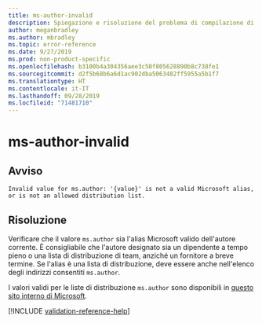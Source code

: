 ```yaml
---
title: ms-author-invalid
description: Spiegazione e risoluzione del problema di compilazione di Docs ms-author-invalid
author: meganbradley
ms.author: mbradley
ms.topic: error-reference
ms.date: 9/27/2019
ms.prod: non-product-specific
ms.openlocfilehash: b3100b4a304356aee3c50f805628890b8c738fe1
ms.sourcegitcommit: d2f5b68b6a6d1ac902dba5063482ff5955a5b1f7
ms.translationtype: HT
ms.contentlocale: it-IT
ms.lasthandoff: 09/28/2019
ms.locfileid: "71481710"
---
```

# <a name="ms-author-invalid"></a>ms-author-invalid

## <a name="warning"></a>Avviso

`Invalid value for ms.author: '{value}' is not a valid Microsoft alias, or is not an allowed distribution list.`

## <a name="resolution"></a>Risoluzione

Verificare che il valore `ms.author` sia l'alias Microsoft valido dell'autore corrente. È consigliabile che l'autore designato sia un dipendente a tempo pieno o una lista di distribuzione di team, anziché un fornitore a breve termine. Se l'alias è una lista di distribuzione, deve essere anche nell'elenco degli indirizzi consentiti `ms.author`.

I valori validi per le liste di distribuzione `ms.author` sono disponibili in [questo sito interno di Microsoft](https://docsmetadatatool.azurewebsites.net/allowlists).

<!--make sure to add this file to your includes folder and verify the path-->
[!INCLUDE [validation-reference-help](includes/validation-reference-help.md)]
